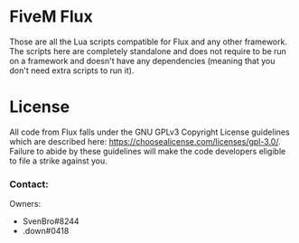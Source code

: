 # FiveM Flux
Those are all the Lua scripts compatible for Flux and any other framework. The scripts here are completely standalone and does not require to be run on a framework and doesn't have any dependencies (meaning that you don't need extra scripts to run it).


# License
All code from Flux falls under the GNU GPLv3 Copyright License guidelines which are described here: https://choosealicense.com/licenses/gpl-3.0/. Failure to abide by these guidelines will make the code developers eligible to file a strike against you.



### Contact:
Owners:
- SvenBro#8244
- .down#0418

